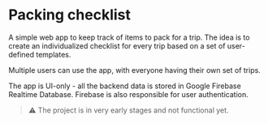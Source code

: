 # Packing checklist

A simple web app to keep track of items to pack for a trip. The idea is to
create an individualized checklist for every trip based on a set of user-defined
templates.

Multiple users can use the app, with everyone having their own set of trips.

The app is UI-only - all the backend data is stored in Google Firebase Realtime
Database. Firebase is also responsible for user authentication.

> :warning: The project is in very early stages and not functional yet.
